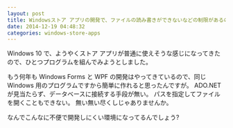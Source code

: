 ```yaml
---
layout: post
title: Windowsストア アプリの開発で、ファイルの読み書きができないなどの制限があるのはなぜでしょう?
date: 2014-12-19 04:48:32
categories: windows-store-apps
---
```

<p>Windows 10 で、ようやくストア アプリが普通に使えそうな感じになってきたので、ひとつプログラムを組んでみようとしました。</p>

<p>もう何年も Windows Forms と WPF の開発はやってきているので、同じ Windows 用のプログラムですから簡単に作れると思ったんですが。 ADO.NET が見当たらず、データベースに接続する手段が無い。 パスを指定してファイルを開くこともできない。 無い無い尽くしじゃありませんか。</p>

<p>なんでこんなに不便で開発しにくい環境になってるんでしょう?</p>

